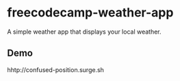 # freecodecamp-weather-app

A simple weather app that displays your local weather.

## Demo

hhtp://confused-position.surge.sh
